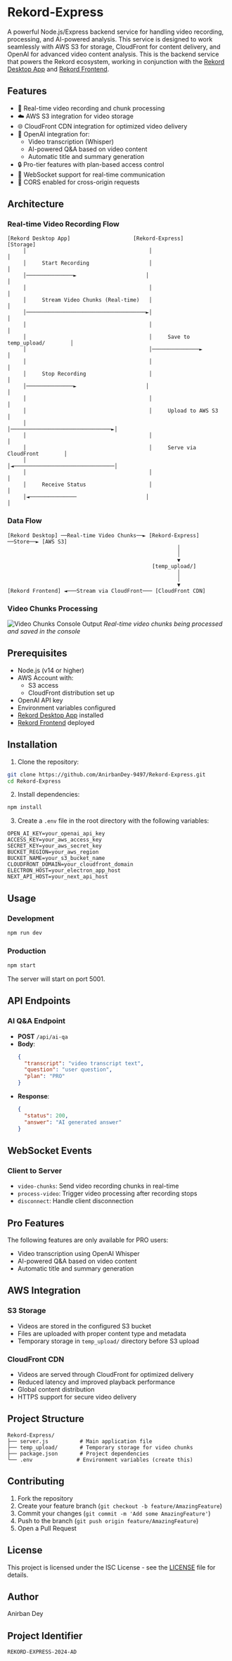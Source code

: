 # Rekord-Express

A powerful Node.js/Express backend service for handling video recording, processing, and AI-powered analysis. This service is designed to work seamlessly with AWS S3 for storage, CloudFront for content delivery, and OpenAI for advanced video content analysis. This is the backend service that powers the Rekord ecosystem, working in conjunction with the [Rekord Desktop App](https://github.com/AnirbanDey-9497/Rekord-Desktop) and [Rekord Frontend](https://github.com/AnirbanDey-9497/Rekord).

## Features

- 🎥 Real-time video recording and chunk processing
- ☁️ AWS S3 integration for video storage
- 🌐 CloudFront CDN integration for optimized video delivery
- 🤖 OpenAI integration for:
  - Video transcription (Whisper)
  - AI-powered Q&A based on video content
  - Automatic title and summary generation
- 🔒 Pro-tier features with plan-based access control
- 🔄 WebSocket support for real-time communication
- 🎯 CORS enabled for cross-origin requests

## Architecture

### Real-time Video Recording Flow
```
[Rekord Desktop App]                    [Rekord-Express]                    [Storage]
     │                                       │                                 │
     │     Start Recording                   │                                 │
     │───────────────►                      │                                 │
     │                                       │                                 │
     │     Stream Video Chunks (Real-time)   │                                 │
     │──────────────────────────────────────►│                                 │
     │                                       │                                 │
     │                                       │     Save to temp_upload/        │
     │                                       │───────────────►                 │
     │                                       │                                 │
     │     Stop Recording                    │                                 │
     │───────────────►                      │                                 │
     │                                       │                                 │
     │                                       │     Upload to AWS S3            │
     │                                       │────────────────────────────────►│
     │                                       │                                 │
     │                                       │     Serve via CloudFront        │
     │                                       │◄────────────────────────────────│
     │                                       │                                 │
     │     Receive Status                    │                                 │
     │◄───────────────                      │                                 │
```

### Data Flow
```
[Rekord Desktop] ──Real-time Video Chunks──► [Rekord-Express] ──Store──► [AWS S3]
                                                      │
                                                      │
                                                      ▼
                                              [temp_upload/]
                                                      │
                                                      │
                                                      ▼
[Rekord Frontend] ◄───Stream via CloudFront─── [CloudFront CDN]
```

### Video Chunks Processing
![Video Chunks Console Output](rekord-express.png)
*Real-time video chunks being processed and saved in the console*

## Prerequisites

- Node.js (v14 or higher)
- AWS Account with:
  - S3 access
  - CloudFront distribution set up
- OpenAI API key
- Environment variables configured
- [Rekord Desktop App](https://github.com/AnirbanDey-9497/Rekord-Desktop) installed
- [Rekord Frontend](https://github.com/AnirbanDey-9497/Rekord) deployed

## Installation

1. Clone the repository:
```bash
git clone https://github.com/AnirbanDey-9497/Rekord-Express.git
cd Rekord-Express
```

2. Install dependencies:
```bash
npm install
```

3. Create a `.env` file in the root directory with the following variables:
```env
OPEN_AI_KEY=your_openai_api_key
ACCESS_KEY=your_aws_access_key
SECRET_KEY=your_aws_secret_key
BUCKET_REGION=your_aws_region
BUCKET_NAME=your_s3_bucket_name
CLOUDFRONT_DOMAIN=your_cloudfront_domain
ELECTRON_HOST=your_electron_app_host
NEXT_API_HOST=your_next_api_host
```

## Usage

### Development
```bash
npm run dev
```

### Production
```bash
npm start
```

The server will start on port 5001.

## API Endpoints

### AI Q&A Endpoint
- **POST** `/api/ai-qa`
- **Body**:
  ```json
  {
    "transcript": "video transcript text",
    "question": "user question",
    "plan": "PRO"
  }
  ```
- **Response**:
  ```json
  {
    "status": 200,
    "answer": "AI generated answer"
  }
  ```

## WebSocket Events

### Client to Server
- `video-chunks`: Send video recording chunks in real-time
- `process-video`: Trigger video processing after recording stops
- `disconnect`: Handle client disconnection

## Pro Features

The following features are only available for PRO users:
- Video transcription using OpenAI Whisper
- AI-powered Q&A based on video content
- Automatic title and summary generation

## AWS Integration

### S3 Storage
- Videos are stored in the configured S3 bucket
- Files are uploaded with proper content type and metadata
- Temporary storage in `temp_upload/` directory before S3 upload

### CloudFront CDN
- Videos are served through CloudFront for optimized delivery
- Reduced latency and improved playback performance
- Global content distribution
- HTTPS support for secure video delivery

## Project Structure

```
Rekord-Express/
├── server.js          # Main application file
├── temp_upload/       # Temporary storage for video chunks
├── package.json       # Project dependencies
└── .env              # Environment variables (create this)
```

## Contributing

1. Fork the repository
2. Create your feature branch (`git checkout -b feature/AmazingFeature`)
3. Commit your changes (`git commit -m 'Add some AmazingFeature'`)
4. Push to the branch (`git push origin feature/AmazingFeature`)
5. Open a Pull Request

## License

This project is licensed under the ISC License - see the [LICENSE](LICENSE) file for details.

## Author

Anirban Dey

## Project Identifier

`REKORD-EXPRESS-2024-AD`
